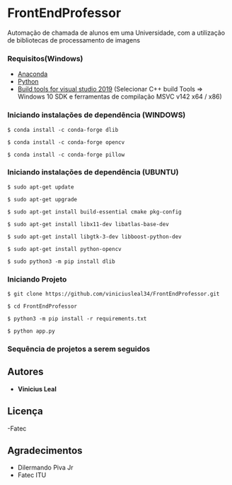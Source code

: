 # FrontEndProfessor
Automação de chamada de alunos em uma Universidade, com a utilização de bibliotecas de processamento de imagens

### Requisitos(Windows)

 - [Anaconda](https://www.anaconda.com/products/individual)
 - [Python](https://www.python.org/downloads/) 
 - [Build tools for visual studio 2019](https://visualstudio.microsoft.com/pt-br/downloads/)
    (Selecionar C++ build Tools => Windows 10 SDK e ferramentas de compilação MSVC v142 x64 / x86)

 
### Iniciando instalações de dependência (WINDOWS)
```
$ conda install -c conda-forge dlib
```
```
$ conda install -c conda-forge opencv
```
```
$ conda install -c conda-forge pillow
```

### Iniciando instalações de dependência (UBUNTU)
```
$ sudo apt-get update
```
```
$ sudo apt-get upgrade
```
```
$ sudo apt-get install build-essential cmake pkg-config
```
```
$ sudo apt-get install libx11-dev libatlas-base-dev
```
```
$ sudo apt-get install libgtk-3-dev libboost-python-dev
```
```
$ sudo apt-get install python-opencv
```
```
$ sudo python3 -m pip install dlib
```
### Iniciando Projeto
```
$ git clone https://github.com/viniciusleal34/FrontEndProfessor.git
```
```
$ cd FrontEndProfessor
```
```
$ python3 -m pip install -r requirements.txt
```
```
$ python app.py
```

### Sequência de projetos a serem seguidos




## Autores

* **Vinicius Leal**

## Licença
 
 -Fatec

## Agradecimentos

* Dilermando Piva Jr
* Fatec ITU

